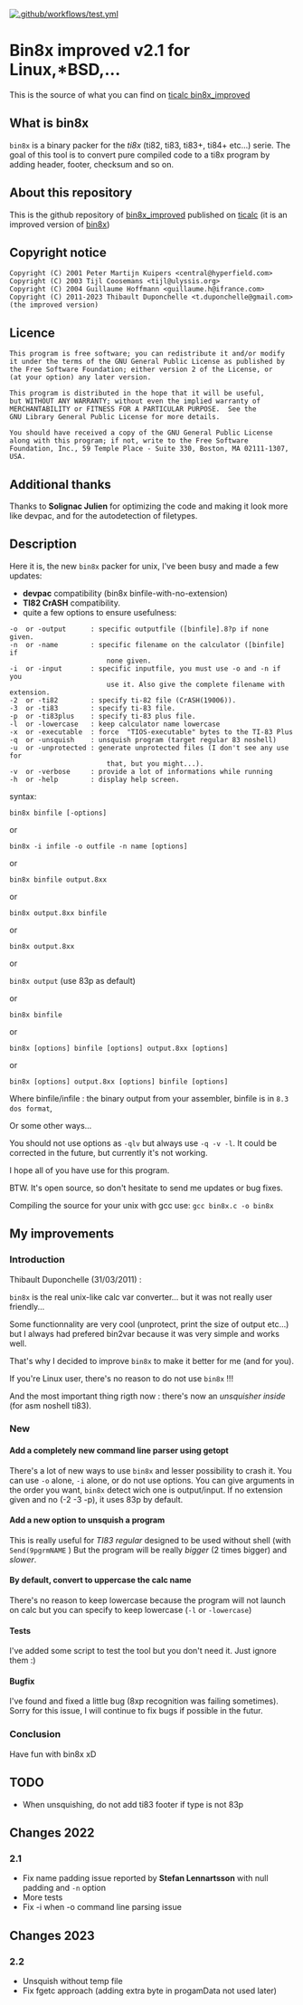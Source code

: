 [![.github/workflows/test.yml](https://github.com/thibaultduponchelle/bin8x_improved/actions/workflows/test.yml/badge.svg)](https://github.com/thibaultduponchelle/bin8x_improved/actions/workflows/test.yml)

# Bin8x improved v2.1 for Linux,*BSD,...
This is the source of what you can find on [ticalc bin8x_improved](https://www.ticalc.org/archives/files/fileinfo/445/44595.html)

## What is bin8x 
`bin8x` is a binary packer for the *ti8x* (ti82, ti83, ti83+, ti84+ etc...) serie.  The goal of this tool is to convert pure compiled code to a ti8x program by adding header, footer, checksum and so on.

## About this repository
This is the github repository of [bin8x_improved](https://www.ticalc.org/archives/files/fileinfo/445/44595.html) published on [ticalc](https://www.ticalc.org/) (it is an improved version of [bin8x](https://www.ticalc.org/archives/files/fileinfo/345/34554.html))

## Copyright notice 
```
Copyright (C) 2001 Peter Martijn Kuipers <central@hyperfield.com>
Copyright (C) 2003 Tijl Coosemans <tijl@ulyssis.org>
Copyright (C) 2004 Guillaume Hoffmann <guillaume.h@ifrance.com>
Copyright (C) 2011-2023 Thibault Duponchelle <t.duponchelle@gmail.com> (the improved version)
```

## Licence
```
This program is free software; you can redistribute it and/or modify
it under the terms of the GNU General Public License as published by
the Free Software Foundation; either version 2 of the License, or
(at your option) any later version.

This program is distributed in the hope that it will be useful,
but WITHOUT ANY WARRANTY; without even the implied warranty of
MERCHANTABILITY or FITNESS FOR A PARTICULAR PURPOSE.  See the
GNU Library General Public License for more details.

You should have received a copy of the GNU General Public License
along with this program; if not, write to the Free Software
Foundation, Inc., 59 Temple Place - Suite 330, Boston, MA 02111-1307, USA.
```

## Additional thanks
Thanks to **Solignac Julien** for optimizing the code and making it look more 
like devpac, and for the autodetection of filetypes.  

## Description
Here it is, the new `bin8x` packer for unix, I've been busy and made a few updates:

- **devpac** compatibility (bin8x binfile-with-no-extension)
- **TI82 CrASH** compatibility.
- quite a few options to ensure usefulness:
```
-o  or -output      : specific outputfile ([binfile].8?p if none given.
-n  or -name        : specific filename on the calculator ([binfile] if
                        none given.
-i  or -input       : specific inputfile, you must use -o and -n if you
                        use it. Also give the complete filename with extension.
-2  or -ti82        : specify ti-82 file (CrASH(19006)).
-3  or -ti83        : specify ti-83 file.
-p  or -ti83plus    : specify ti-83 plus file.
-l  or -lowercase   : keep calculator name lowercase
-x  or -executable  : force  "TIOS-executable" bytes to the TI-83 Plus 
-q  or -unsquish    : unsquish program (target regular 83 noshell)
-u  or -unprotected : generate unprotected files (I don't see any use for
                        that, but you might...).
-v  or -verbose     : provide a lot of informations while running
-h  or -help        : display help screen.
```
syntax:

`bin8x binfile [-options]`

 or

`bin8x -i infile -o outfile -n name [options]`

or 

`bin8x binfile output.8xx`

or 

`bin8x output.8xx binfile`

or 

`bin8x output.8xx`

or 

`bin8x output`
(use 83p as default)

or 

`bin8x binfile`

or 

`bin8x [options] binfile [options] output.8xx [options]`

or 

`bin8x [options] output.8xx [options] binfile [options]`


Where binfile/infile	: the binary output from your assembler, binfile is 
		          in `8.3 dos format`,
			  
Or some other ways...

You should not use options as `-qlv` but always use `-q -v -l`.
It could be corrected in the future, but currently it's not working.

I hope all of you have use for this program.

BTW. It's open source, so don't hesitate to send me updates or bug fixes.


Compiling the source for your unix with gcc use: `gcc bin8x.c -o bin8x`

## My improvements 
### Introduction
Thibault Duponchelle (31/03/2011) : 

`bin8x` is the real unix-like calc var converter... but it was not really user friendly...

Some functionnality are very cool (unprotect, print the size of output etc...) but I always had prefered bin2var because it was very simple and works well.

That's why I decided to improve `bin8x` to make it better for me (and for you).

If you're Linux user, there's no reason to do not use `bin8x` !!! 

And the most important thing rigth now : there's now an *unsquisher inside* (for asm noshell ti83).

### New

#### Add a completely new command line parser using getopt
There's a lot of new ways to use `bin8x` and lesser possibility to crash it.
You can use `-o` alone, `-i` alone, or do not use options.
You can give arguments in the order you want, `bin8x` detect wich one is output/input.
If no extension given and no (-2 -3 -p), it uses 83p by default.

#### Add a new option to unsquish a program
This is really useful for *TI83 regular* designed to be used without shell (with `Send(9pgrmNAME` )
But the program will be really *bigger* (2 times bigger) and *slower*.

#### By default, convert to uppercase the calc name
There's no reason to keep lowercase because the program will not launch on calc but you can specify to keep lowercase (`-l` or `-lowercase`)


#### Tests 
I've added some script to test the tool but you don't need it. Just ignore them :)


#### Bugfix
I've found and fixed a little bug (8xp recognition was failing sometimes). 
Sorry for this issue, I will continue to fix bugs if possible in the futur.

### Conclusion
Have fun with bin8x xD

## TODO
- When unsquishing, do not add ti83 footer if type is not 83p

## Changes 2022
### 2.1
- Fix name padding issue reported by **Stefan Lennartsson** with null padding and `-n` option
- More tests
- Fix -i when -o command line parsing issue

## Changes 2023
### 2.2
- Unsquish without temp file
- Fix fgetc approach (adding extra byte in progamData not used later)

